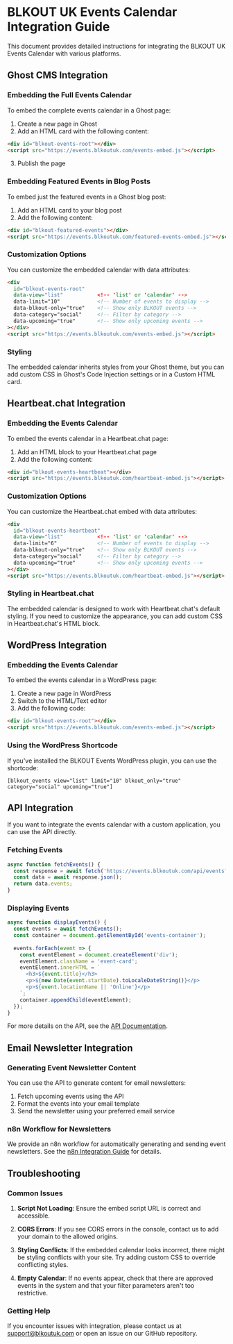 # BLKOUT UK Events Calendar Integration Guide

This document provides detailed instructions for integrating the BLKOUT UK Events Calendar with various platforms.

## Ghost CMS Integration

### Embedding the Full Events Calendar

To embed the complete events calendar in a Ghost page:

1. Create a new page in Ghost
2. Add an HTML card with the following content:

```html
<div id="blkout-events-root"></div>
<script src="https://events.blkoutuk.com/events-embed.js"></script>
```

3. Publish the page

### Embedding Featured Events in Blog Posts

To embed just the featured events in a Ghost blog post:

1. Add an HTML card to your blog post
2. Add the following content:

```html
<div id="blkout-featured-events"></div>
<script src="https://events.blkoutuk.com/featured-events-embed.js"></script>
```

### Customization Options

You can customize the embedded calendar with data attributes:

```html
<div 
  id="blkout-events-root"
  data-view="list"           <!-- 'list' or 'calendar' -->
  data-limit="10"            <!-- Number of events to display -->
  data-blkout-only="true"    <!-- Show only BLKOUT events -->
  data-category="social"     <!-- Filter by category -->
  data-upcoming="true"       <!-- Show only upcoming events -->
></div>
<script src="https://events.blkoutuk.com/events-embed.js"></script>
```

### Styling

The embedded calendar inherits styles from your Ghost theme, but you can add custom CSS in Ghost's Code Injection settings or in a Custom HTML card.

## Heartbeat.chat Integration

### Embedding the Events Calendar

To embed the events calendar in a Heartbeat.chat page:

1. Add an HTML block to your Heartbeat.chat page
2. Add the following content:

```html
<div id="blkout-events-heartbeat"></div>
<script src="https://events.blkoutuk.com/heartbeat-embed.js"></script>
```

### Customization Options

You can customize the Heartbeat.chat embed with data attributes:

```html
<div 
  id="blkout-events-heartbeat"
  data-view="list"           <!-- 'list' or 'calendar' -->
  data-limit="6"             <!-- Number of events to display -->
  data-blkout-only="true"    <!-- Show only BLKOUT events -->
  data-category="social"     <!-- Filter by category -->
  data-upcoming="true"       <!-- Show only upcoming events -->
></div>
<script src="https://events.blkoutuk.com/heartbeat-embed.js"></script>
```

### Styling in Heartbeat.chat

The embedded calendar is designed to work with Heartbeat.chat's default styling. If you need to customize the appearance, you can add custom CSS in Heartbeat.chat's HTML block.

## WordPress Integration

### Embedding the Events Calendar

To embed the events calendar in a WordPress page:

1. Create a new page in WordPress
2. Switch to the HTML/Text editor
3. Add the following code:

```html
<div id="blkout-events-root"></div>
<script src="https://events.blkoutuk.com/events-embed.js"></script>
```

### Using the WordPress Shortcode

If you've installed the BLKOUT Events WordPress plugin, you can use the shortcode:

```
[blkout_events view="list" limit="10" blkout_only="true" category="social" upcoming="true"]
```

## API Integration

If you want to integrate the events calendar with a custom application, you can use the API directly.

### Fetching Events

```javascript
async function fetchEvents() {
  const response = await fetch('https://events.blkoutuk.com/api/events?upcoming=true&limit=10');
  const data = await response.json();
  return data.events;
}
```

### Displaying Events

```javascript
async function displayEvents() {
  const events = await fetchEvents();
  const container = document.getElementById('events-container');
  
  events.forEach(event => {
    const eventElement = document.createElement('div');
    eventElement.className = 'event-card';
    eventElement.innerHTML = `
      <h3>${event.title}</h3>
      <p>${new Date(event.startDate).toLocaleDateString()}</p>
      <p>${event.locationName || 'Online'}</p>
    `;
    container.appendChild(eventElement);
  });
}
```

For more details on the API, see the [API Documentation](./API.md).

## Email Newsletter Integration

### Generating Event Newsletter Content

You can use the API to generate content for email newsletters:

1. Fetch upcoming events using the API
2. Format the events into your email template
3. Send the newsletter using your preferred email service

### n8n Workflow for Newsletters

We provide an n8n workflow for automatically generating and sending event newsletters. See the [n8n Integration Guide](./n8n/README.md) for details.

## Troubleshooting

### Common Issues

1. **Script Not Loading**: Ensure the embed script URL is correct and accessible.

2. **CORS Errors**: If you see CORS errors in the console, contact us to add your domain to the allowed origins.

3. **Styling Conflicts**: If the embedded calendar looks incorrect, there might be styling conflicts with your site. Try adding custom CSS to override conflicting styles.

4. **Empty Calendar**: If no events appear, check that there are approved events in the system and that your filter parameters aren't too restrictive.

### Getting Help

If you encounter issues with integration, please contact us at support@blkoutuk.com or open an issue on our GitHub repository.